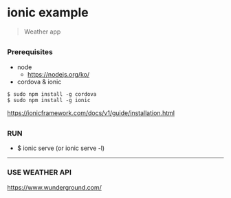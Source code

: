 # ionic example
> Weather app

##
### Prerequisites
- node
  - https://nodejs.org/ko/
- cordova & ionic
```
$ sudo npm install -g cordova
$ sudo npm install -g ionic
```
https://ionicframework.com/docs/v1/guide/installation.html

##
### RUN
- $ ionic serve (or ionic serve -l)


---
### USE WEATHER API
https://www.wunderground.com/
